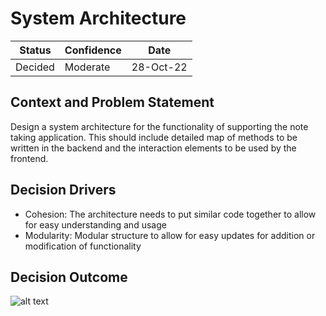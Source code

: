 # System Architecture

|  Status  | Confidence |   Date    |
| -------- | ---------- | --------- |
| Decided |    Moderate    | 28-Oct-22 |

## Context and Problem Statement

Design a system architecture for the functionality of supporting the note taking application. This should include detailed map of methods to be written in the backend and the interaction elements to be used by the frontend. 

## Decision Drivers

* Cohesion: The architecture needs to put similar code together to allow for easy understanding and usage 
* Modularity: Modular structure to allow for easy updates for addition or modification of functionality

## Decision Outcome

![alt text](imgs/sys_arch.avif "System Architecture Diagram")
